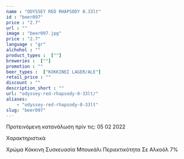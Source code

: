 ```yaml
---
name : "ODYSSEY RED RHAPSODY 0.33lt"
id : "beer097"
price : "2.7"
url : ""
image : "beer097.jpg"
price : "2.7"
language : "gr"
alchohol : ""
product_types :  [""]
breweries :  [""]
promotion : ""
beer_types :  ["ΚΟΚΚΙΝΕΣ LAGER/ALE"]
retail_price : ""
discount : ""
description_short : ""
url: "odyssey-red-rhapsody-0-33lt/"
aliases: 
    - "odyssey-red-rhapsody-0-33lt"
slug: "beer097"
---
```


Προτεινόμενη κατανάλωση πρίν τις: 05 02 2022

Χαρακτηριστικά

Χρώμα
Κόκκινη
Συσκευασία
Μπουκάλι
Περιεκτικότητα Σε Αλκοόλ
7%